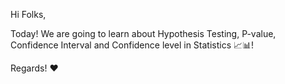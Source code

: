 Hi Folks,

Today! We are going to learn about Hypothesis Testing, P-value, Confidence Interval and Confidence level in Statistics 📈📊!

Regards! ❤️
